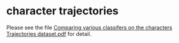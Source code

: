# character trajectories
Please see the file [Comparing various classifers on the characters Trajectories dataset.pdf](https://github.com/ShuningZhao/Character-Trajectories/blob/master/Comparing%20various%20classifers%20on%20the%20characters%20Trajectories%20dataset.pdf) for detail.